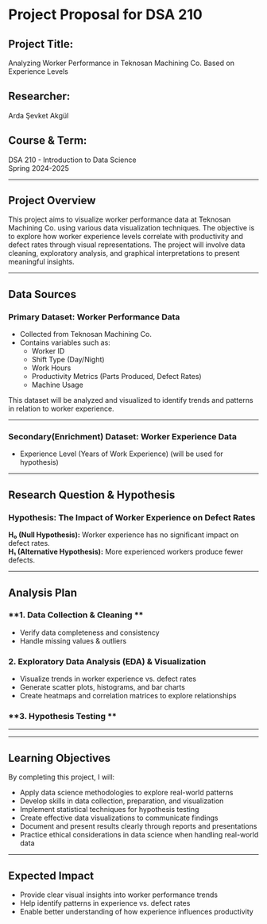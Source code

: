 #  Project Proposal for DSA 210

## **Project Title:**  
Analyzing Worker Performance in Teknosan Machining Co. Based on Experience Levels

## **Researcher:**  
Arda Şevket Akgül
## **Course & Term:**  
DSA 210 - Introduction to Data Science  
Spring 2024-2025  

---

## **Project Overview**  
This project aims to visualize worker performance data at Teknosan Machining Co. using various data visualization techniques. The objective is to explore how worker experience levels correlate with productivity and defect rates through visual representations. The project will involve data cleaning, exploratory analysis, and graphical interpretations to present meaningful insights.

---

## **Data Sources**  
### **Primary Dataset: Worker Performance Data**  
- Collected from Teknosan Machining Co.  
- Contains variables such as:  
  - Worker ID  
  - Shift Type (Day/Night)  
  - Work Hours  
  - Productivity Metrics (Parts Produced, Defect Rates)  
  - Machine Usage  
    

This dataset will be analyzed and visualized to identify trends and patterns in relation to worker experience.

---
### **Secondary(Enrichment) Dataset: Worker Experience Data**
   - Experience Level (Years of Work Experience)
     (will be used for hypothesis)
---  
## **Research Question & Hypothesis**  
### **Hypothesis: The Impact of Worker Experience on Defect Rates**  
**H₀ (Null Hypothesis):** Worker experience has no significant impact on defect rates.  
**H₁ (Alternative Hypothesis):** More experienced workers produce fewer defects.  

---

## **Analysis Plan**  
### **1. Data Collection & Cleaning **  
- Verify data completeness and consistency  
- Handle missing values & outliers  

### **2. Exploratory Data Analysis (EDA) & Visualization**  
- Visualize trends in worker experience vs. defect rates  
- Generate scatter plots, histograms, and bar charts  
- Create heatmaps and correlation matrices to explore relationships  

### **3. Hypothesis Testing **  


---



---

## **Learning Objectives**  
By completing this project, I will:  
- Apply data science methodologies to explore real-world patterns  
- Develop skills in data collection, preparation, and visualization  
- Implement statistical techniques for hypothesis testing  
- Create effective data visualizations to communicate findings  
- Document and present results clearly through reports and presentations  
- Practice ethical considerations in data science when handling real-world data  

---

## **Expected Impact**  
- Provide clear visual insights into worker performance trends  
- Help identify patterns in experience vs. defect rates  
- Enable better understanding of how experience influences productivity  
